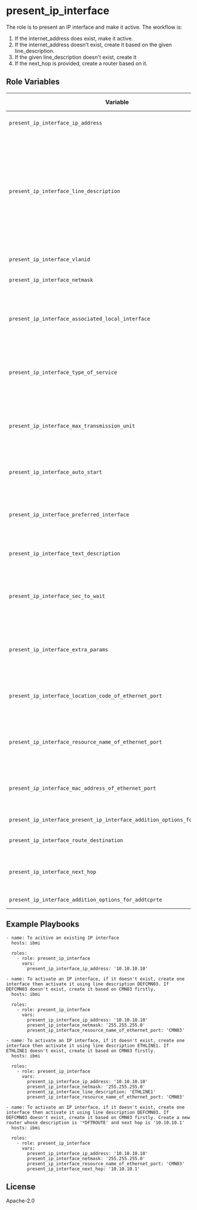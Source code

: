 present_ip_interface
=========
The role is to present an IP interface and make it active. The workflow is:

1. If the internet_address does exist, make it active.
2. If the internet_address doesn't exist, create it based on the given line_description.
3. If the given line_description doesn't exist, create it
4. If the next_hop is provided, create a router based on it.

Role Variables
--------------

| Variable                                               | Type          | Required  | Default Value  | Description           |
|--------------------------------------------------------|---------------|-----------|----------------|-----------------------|
| `present_ip_interface_ip_address`      | str          | True  |     |The internet address that will be added. |
| `present_ip_interface_line_description`      | str          | False |     |The name of the line description associated with the new interface.  If the value is not provided but an IP interface need to be created, then a default line description 'DEF + Resource name of Ethernet Port', for example, DEFCMN03 is used.                      |
| `present_ip_interface_vlanid`               | str          | False |  *NONE   |The virtual LAN identifier of the associated line. |
| `present_ip_interface_netmask`           | str          | False |     |Defines the subnet mask. |
| `present_ip_interface_associated_local_interface` | str          | False |  *NONE   | Use this parameter to associate the IPv4 interface being added with an existing local IPv4 TCP/IP interface.                      |
| `present_ip_interface_type_of_service`       | str          | False | *NORMAL    |The type of service specifies how the internet hosts and routers should make trade-offs. |
| `present_ip_interface_max_transmission_unit` | str          | False | *LIND    | Specifies the maximum size (in bytes) of IP datagrams that can be transmitted through this interface. |
| `present_ip_interface_auto_start`            | str          | False | *YES    | Specifies whether the interface is automatically started. Default                     |
| `present_ip_interface_preferred_interface`   | str           | False |  *NONE   | A list of preferred IPv4 interfaces that are to be used with the IPv4 interface being added for proxy. |
| `present_ip_interface_text_description`       | str     | False   | *BLANK         | Specifies the text to briefly describe the interface. |
| `present_ip_interface_sec_to_wait`      | int          | False |  0   | The number of seconds that the module waits after executing the task before returning the information of the internet address..                      |
| `present_ip_interface_extra_params`          | str           | False | ''  |  The extra parameters that the user wants to pass into ibmi_tcp_interface module. |
| `present_ip_interface_location_code_of_ethernet_port`      | str          | False |  ''    |The location code of the ethernet port that will be used to find or create a line description. |
| `present_ip_interface_resource_name_of_ethernet_port`      | str          | False |  ''   |The resource name of the ethernet port that will be used to find or create a line description.                      |
| `present_ip_interface_mac_address_of_ethernet_port`      | str          | False |  ''   |The mac address of the ethernet port that will be used to find or create line description.                      |
| `present_ip_interface_present_ip_interface_addition_options_for_crtlineth`     | str          | False |  　''   |Addtion options for CRTLINETH. |
| `present_ip_interface_route_destination`      | str          | False  |  *DFTROUTE   |Specifies the route destination being added. |
| `present_ip_interface_next_hop`      | str          | False |     |Specifies the internet address of the next system (gateway) on the route.                          .                      |
| `present_ip_interface_addition_options_for_addtcprte`               | str          | False |  ''  |Addtion options for ADDTCPRTE. |

Example Playbooks
----------------
```
- name: To acitive an existing IP interface
  hosts: ibmi 

  roles:
    - role: present_ip_interface
      vars:
        present_ip_interface_ip_address: '10.10.10.10'
```

```
- name: To activate an IP interface, if it doesn't exist, create one interface then activate it using line description DEFCMN03. If DEFCMN03 doesn't exist, create it based on CMN03 firstly. 
  hosts: ibmi

  roles:
    - role: present_ip_interface
      vars:
        present_ip_interface_ip_address: '10.10.10.10'
        present_ip_interface_netmask: '255.255.255.0'
        present_ip_interface_resource_name_of_ethernet_port: 'CMN03'
```

```
- name: To activate an IP interface, if it doesn't exist, create one interface then activate it using line description ETHLINE1. If ETHLINE1 doesn't exist, create it based on CMN03 firstly.  
  hosts: ibmi

  roles:
    - role: present_ip_interface
      vars:
        present_ip_interface_ip_address: '10.10.10.10'
        present_ip_interface_netmask: '255.255.255.0'
        present_ip_interface_line_description: 'ETHLINE1'
        present_ip_interface_resource_name_of_ethernet_port: 'CMN03'
```

```
- name: To activate an IP interface, if it doesn't exist, create one interface then activate it using line description DEFCMN03. If DEFCMN03 doesn't exist, create it based on CMN03 firstly. Create a new router whose description is '*DFTROUTE' and next hop is '10.10.10.1'
  hosts: ibmi

  roles:
    - role: present_ip_interface
      vars:
        present_ip_interface_ip_address: '10.10.10.10'
        present_ip_interface_netmask: '255.255.255.0'
        present_ip_interface_resource_name_of_ethernet_port: 'CMN03'
        present_ip_interface_next_hop: '10.10.10.1'
```

License
-------

Apache-2.0
